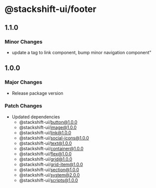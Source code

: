 # @stackshift-ui/footer

## 1.1.0

### Minor Changes

- update a tag to link component, bump minor navigation component"

## 1.0.0

### Major Changes

- Release package version

### Patch Changes

- Updated dependencies
  - @stackshift-ui/button@1.0.0
  - @stackshift-ui/image@1.0.0
  - @stackshift-ui/link@1.0.0
  - @stackshift-ui/social-icons@1.0.0
  - @stackshift-ui/text@1.0.0
  - @stackshift-ui/container@1.0.0
  - @stackshift-ui/flex@1.0.0
  - @stackshift-ui/grid@1.0.0
  - @stackshift-ui/grid-item@1.0.0
  - @stackshift-ui/section@1.0.0
  - @stackshift-ui/system@2.0.0
  - @stackshift-ui/scripts@1.0.0

